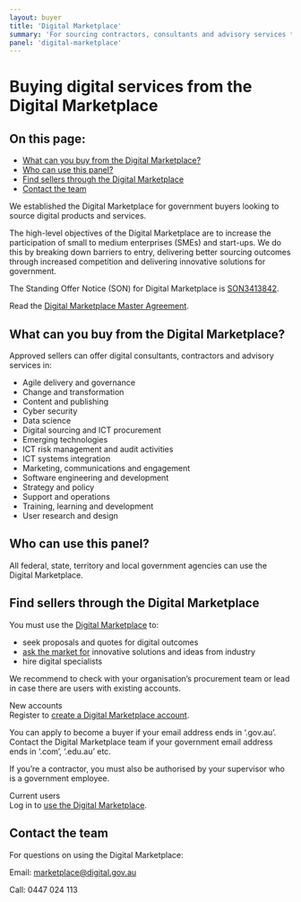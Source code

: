 ```yaml
---
layout: buyer
title: 'Digital Marketplace'
summary: 'For sourcing contractors, consultants and advisory services to assist with your digital project, operations or requirements'
panel: 'digital-marketplace'
---
```


# Buying digital services from the Digital Marketplace

<nav class="au-inpage-nav-links" aria-label="in page navigation">
  <h2 class="au-inpage-nav-links__heading">On this page:</h2>
  <ul class="au-link-list">
    <li><a href="#what-can-you-buy-from-the-digital-marketplace">What can you buy from the Digital Marketplace?</a></li>
    <li><a href="#who-can-use-this-panel">Who can use this panel?</a></li>
    <li><a href="#find-sellers-through-the-digital-marketplace">Find sellers through the Digital Marketplace</a></li>
    <li><a href="#contact-the-team">Contact the team</a></li>
  </ul>
</nav>

We established the Digital Marketplace for government buyers looking to source digital products and services.

The high-level objectives of the Digital Marketplace are to increase the participation of small to medium enterprises (SMEs) and start-ups. We do this by breaking down barriers to entry, delivering better sourcing outcomes through increased competition and delivering innovative solutions for government.

The Standing Offer Notice (SON) for Digital Marketplace is <a href="https://www.tenders.gov.au/Son/Show/4E10C3C3-99F9-34E1-61CD-E299C229AAEF" target="_blank" rel="external noreferrer">SON3413842</a>.

Read the <a href="https://marketplace.service.gov.au/api/2/r/master-agreement-current.html" target="_blank" rel="external noreferrer">Digital Marketplace Master Agreement</a>.

## <span name="what-can-you-buy-from-the-digital-marketplace">What can you buy from the Digital Marketplace?</span>

Approved sellers can offer digital consultants, contractors and advisory services in:

- Agile delivery and governance
- Change and transformation
- Content and publishing
- Cyber security
- Data science
- Digital sourcing and ICT procurement
- Emerging technologies
- ICT risk management and audit activities
- ICT systems integration
- Marketing, communications and engagement
- Software engineering and development
- Strategy and policy
- Support and operations
- Training, learning and development
- User research and design

## <span name="who-can-use-this-panel">Who can use this panel?</span>

All federal, state, territory and local government agencies can use the Digital Marketplace.

## <span name="find-sellers-through-the-digital-marketplace">Find sellers through the Digital Marketplace</span>

You must use the <a href="https://marketplace.service.gov.au" target="_blank" rel="external noreferrer">Digital Marketplace</a> to:

- seek proposals and quotes for digital outcomes
- [ask the market for](/buyer/products-and-services/ask-the-market) innovative solutions and ideas from industry
- hire digital specialists

We recommend to check with your organisation’s procurement team or lead in case there are users with existing accounts.

New accounts  
Register to <a href="https://marketplace.service.gov.au/2/signup" target="_blank" rel="external noreferrer">create a Digital Marketplace account</a>.

You can apply to become a buyer if your email address ends in ‘.gov.au’. Contact the Digital Marketplace team if your government email address ends in ‘.com’, ‘.edu.au’ etc.

If you’re a contractor, you must also be authorised by your supervisor who is a government employee.

Current users  
Log in to <a href="https://marketplace.service.gov.au/login" target="_blank" rel="external noreferrer">use the Digital Marketplace</a>.

## <span name="contact-the-team">Contact the team</span>

For questions on using the Digital Marketplace:

Email: [marketplace@digital.gov.au](mailto:marketplace@digital.gov.au)

Call: 0447 024 113
